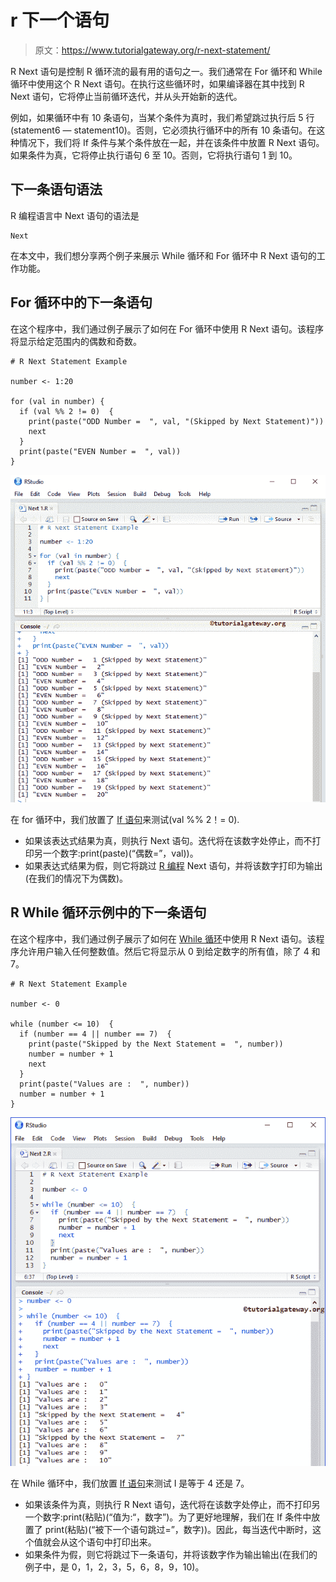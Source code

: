 # r 下一个语句

> 原文：<https://www.tutorialgateway.org/r-next-statement/>

R Next 语句是控制 R 循环流的最有用的语句之一。我们通常在 For 循环和 While 循环中使用这个 R Next 语句。在执行这些循环时，如果编译器在其中找到 R Next 语句，它将停止当前循环迭代，并从头开始新的迭代。

例如，如果循环中有 10 条语句，当某个条件为真时，我们希望跳过执行后 5 行(statement6 — statement10)。否则，它必须执行循环中的所有 10 条语句。在这种情况下，我们将 If 条件与某个条件放在一起，并在该条件中放置 R Next 语句。如果条件为真，它将停止执行语句 6 至 10。否则，它将执行语句 1 到 10。

## 下一条语句语法

R 编程语言中 Next 语句的语法是

```
Next
```

在本文中，我们想分享两个例子来展示 While 循环和 For 循环中 R Next 语句的工作功能。

## For 循环中的下一条语句

在这个程序中，我们通过例子展示了如何在 For 循环中使用 R Next 语句。该程序将显示给定范围内的偶数和奇数。

```
# R Next Statement Example

number <- 1:20

for (val in number) {
  if (val %% 2 != 0)  {
    print(paste("ODD Number =  ", val, "(Skipped by Next Statement)"))
    next
  }
  print(paste("EVEN Number =  ", val))
}
```

![R Next Statement 1](img/a00fa106f5b851135045c8b9ebc9117d.png)

在 for 循环中，我们放置了 [If 语句](https://www.tutorialgateway.org/r-if-statement/)来测试(val %% 2！= 0).

*   如果该表达式结果为真，则执行 Next 语句。迭代将在该数字处停止，而不打印另一个数字:print(paste)(“偶数=”，val))。
*   如果表达式结果为假，则它将跳过 [R 编程](https://www.tutorialgateway.org/r-programming/) Next 语句，并将该数字打印为输出(在我们的情况下为偶数)。

## R While 循环示例中的下一条语句

在这个程序中，我们通过例子展示了如何在 [While 循环](https://www.tutorialgateway.org/while-loop-in-r/)中使用 R Next 语句。该程序允许用户输入任何整数值。然后它将显示从 0 到给定数字的所有值，除了 4 和 7。

```
# R Next Statement Example

number <- 0

while (number <= 10)  {
  if (number == 4 || number == 7)  {
    print(paste("Skipped by the Next Statement =  ", number))
    number = number + 1
    next
  }
  print(paste("Values are :  ", number))
  number = number + 1
}
```

![R Next Statement 2](img/26309558e6b7f6109a4b8e98c0b028ae.png)

在 While 循环中，我们放置 [If 语句](https://www.tutorialgateway.org/r-if-statement/)来测试 I 是等于 4 还是 7。

*   如果该条件为真，则执行 R Next 语句，迭代将在该数字处停止，而不打印另一个数字:print(粘贴)(“值为:“，数字”)。为了更好地理解，我们在 If 条件中放置了 print(粘贴)(“被下一个语句跳过=”，数字))。因此，每当迭代中断时，这个值就会从这个语句中打印出来。
*   如果条件为假，则它将跳过下一条语句，并将该数字作为输出输出(在我们的例子中，是 0，1，2，3，5，6，8，9，10)。